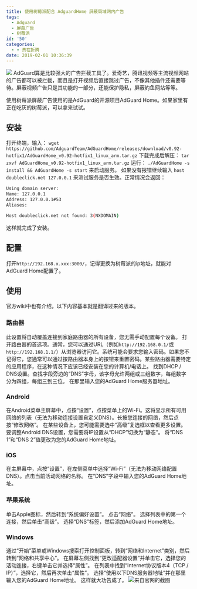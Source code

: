 ```yaml
---
title: 使用树莓派配合 AdguardHome 屏蔽局域网内广告
tags:
  - Adguard
  - 屏蔽广告
  - 树莓派
id: '50'
categories:
  - - 贵在折腾
date: 2019-02-01 10:36:39
---
```


![](https://cdn.pixabay.com/photo/2018/09/14/06/50/raspberry-pi-3676379__480.jpg) AdGuard算是比较强大的广告拦截工具了。爱奇艺，腾讯视频等主流视频网站的广告都可以被拦截，而且是打开视频后直接跳过广告，不像其他插件还需要等待。屏蔽视频广告只是其功能的一部分，还能保护隐私，屏蔽钓鱼网站等等。
<!-- more -->
使用树莓派屏蔽广告使用的是AdGuard的开源项目AdGuard Home。如果家里有正在吃灰的树莓派，可以拿来试试。

## 安装

打开终端，输入： `wget https://github.com/AdguardTeam/AdGuardHome/releases/download/v0.92-hotfix1/AdGuardHome_v0.92-hotfix1_linux_arm.tar.gz` 下载完成后解压： `tar zxvf AdGuardHome_v0.92-hotfix1_linux_arm.tar.gz` 运行： `./AdGuardHome -s install && AdGuardHome -s start` 来启动服务。 如果没有报错继续输入 `host doubleclick.net 127.0.0.1` 来测试服务是否生效。正常情况会返回：

```bash
Using domain server:
Name: 127.0.0.1
Address: 127.0.0.1#53
Aliases:

Host doubleclick.net not found: 3(NXDOMAIN)
```

这样就完成了安装。

## 配置

打开`http://192.168.x.xxx:3000/`，记得更换为树莓派的ip地址，就能对AdGuard Home配置了。

## 使用

官方wiki中也有介绍，以下内容基本就是翻译过来的版本。

### 路由器

此设置将自动覆盖连接到家庭路由器的所有设备，您无需手动配置每个设备。 打开路由器的首选项。通常，您可以通过URL（例如`http://192.168.0.1/`或`http://192.168.1.1/`）从浏览器访问它。系统可能会要求您输入密码。如果您不记得它，您通常可以通过按路由器本身上的按钮来重置密码。某些路由器需要特定的应用程序，在这种情况下应该已经安装在您的计算机/电话上。 找到DHCP / DNS设置。查找字段旁边的“DNS”字母，该字母允许两组或三组数字，每组数字分为四组，每组三到三位。 在那里输入您的AdGuard Home服务器地址。

### Android

在Android菜单主屏幕中，点按“设置”，点按菜单上的Wi-Fi。这将显示所有可用网络的列表（无法为移动连接设置自定义DNS）。长按您连接的网络，然后点按“修改网络”。 在某些设备上，您可能需要选中“高级”复选框以查看更多设置。要调整Android DNS设置，您需要将IP设置从“DHCP”切换为“静态”。 将“DNS 1”和“DNS 2”值更改为您的AdGuard Home地址。

### iOS

在主屏幕中，点按“设置”，在左侧菜单中选择“Wi-Fi”（无法为移动网络配置DNS）。点击当前活动网络的名称。 在“DNS”字段中输入您的AdGuard Home地址。

### 苹果系统

单击Apple图标，然后转到“系统偏好设置”。 点击“网络”。 选择列表中的第一个连接，然后单击“高级”。 选择“DNS”标签，然后添加AdGuard Home地址。

### Windows

通过“开始”菜单或Windows搜索打开控制面板，转到“网络和Internet”类别，然后转到“网络和共享中心”。 在屏幕左侧找到“更改适配器设置”并单击它，选择您的活动连接，右键单击它并选择“属性”。 在列表中找到“Internet协议版本4（TCP / IP）”，选择它，然后再次单击“属性”。 选择“使用以下DNS服务器地址”并在那里输入您的AdGuard Home地址。 这样就大功告成了。 ![来自官网的截图](https://cdn.adguard.com/public/Adguard/Blog/AGHome/dashboard.jpg)